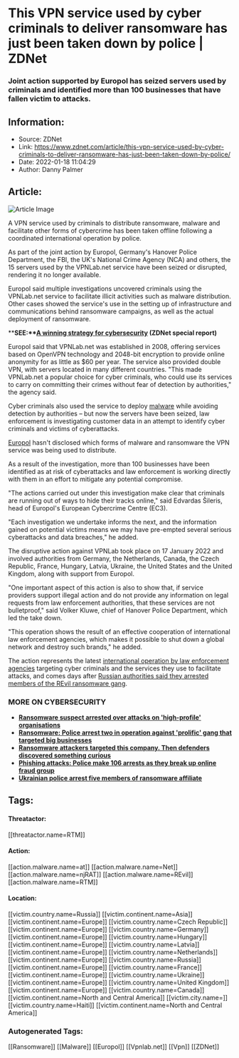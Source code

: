 # This VPN service used by cyber criminals to deliver ransomware has just been taken down by police | ZDNet
### Joint action supported by Europol has seized servers used by criminals and identified more than 100 businesses that have fallen victim to attacks.

## Information:
+ Source: ZDNet
+ Link: https://www.zdnet.com/article/this-vpn-service-used-by-cyber-criminals-to-deliver-ransomware-has-just-been-taken-down-by-police/
+ Date: 2022-01-18 11:04:29
+ Author: Danny Palmer


## Article:
![Article Image](https://www.zdnet.com/a/img/resize/6b8298b39e249a643d299a12a90c869ec3826b40/2022/01/18/b2616ef5-f0cb-4128-9440-28475f48087c/vpn-lab-takedown-crop.png?width=770&height=578&fit=crop&auto=webp)

A VPN service used by criminals to distribute ransomware, malware and facilitate other forms of cybercrime has been taken offline following a coordinated international operation by police.

As part of the joint action by Europol, Germany's Hanover Police Department, the FBI, the UK's National Crime Agency (NCA) and others, the 15 servers used by the VPNLab.net service have been seized or disrupted, rendering it no longer available.


Europol said multiple investigations uncovered criminals using the VPNLab.net service to facilitate illicit activities such as malware distribution. Other cases showed the service's use in the setting up of infrastructure and communications behind ransomware campaigns, as well as the actual deployment of ransomware. 

****SEE:**[**A winning strategy for cybersecurity**](http://www.zdnet.com/topic/a-winning-strategy-for-cybersecurity/?ftag=CMG-01-10aaa1b) **(ZDNet special report)****

Europol said that VPNLab.net was established in 2008, offering services based on OpenVPN technology and 2048-bit encryption to provide online anonymity for as little as $60 per year. The service also provided double VPN, with servers located in many different countries. "This made VPNLab.net a popular choice for cyber criminals, who could use its services to carry on committing their crimes without fear of detection by authorities," the agency said.

Cyber criminals also used the service to deploy [malware](https://www.zdnet.com/article/what-is-malware-everything-you-need-to-know-about-viruses-trojans-and-malicious-software/) while avoiding detection by authorities – but now the servers have been seized, law enforcement is investigating customer data in an attempt to identify cyber criminals and victims of cyberattacks.

[Europol](https://www.europol.europa.eu/media-press/newsroom/news/unhappy-new-year-for-cybercriminals-vpnlabnet-goes-offline) hasn't disclosed which forms of malware and ransomware the VPN service was being used to distribute. 






As a result of the investigation, more than 100 businesses have been identified as at risk of cyberattacks and law enforcement is working directly with them in an effort to mitigate any potential compromise. 

"The actions carried out under this investigation make clear that criminals are running out of ways to hide their tracks online," said Edvardas Šileris, head of Europol's European Cybercrime Centre (EC3).

"Each investigation we undertake informs the next, and the information gained on potential victims means we may have pre-empted several serious cyberattacks and data breaches," he added.

The disruptive action against VPNLab took place on 17 January 2022 and involved authorities from Germany, the Netherlands, Canada, the Czech Republic, France, Hungary, Latvia, Ukraine, the United States and the United Kingdom, along with support from Europol. 

"One important aspect of this action is also to show that, if service providers support illegal action and do not provide any information on legal requests from law enforcement authorities, that these services are not bulletproof," said Volker Kluwe, chief of Hanover Police Department, which led the take down. 

"This operation shows the result of an effective cooperation of international law enforcement agencies, which makes it possible to shut down a global network and destroy such brands," he added.

The action represents the latest [international operation by law enforcement agencies](https://www.zdnet.com/article/doj-europol-arrest-hundreds-as-part-of-international-darknet-drug-operation/) targeting cyber criminals and the services they use to facilitate attacks, and comes days after [Russian authorities said they arrested members of the REvil ransomware gang](https://www.zdnet.com/article/russian-authorities-take-down-revil-ransomware-gang/).

### **MORE ON CYBERSECURITY**

* [**Ransomware suspect arrested over attacks on 'high-profile' organisations**](https://www.zdnet.com/article/ransomware-suspect-arrested-over-attacks-on-high-profile-organisations/)
* [**Ransomware: Police arrest two in operation against 'prolific' gang that targeted big businesses**](https://www.zdnet.com/article/ransomware-police-arrest-two-in-operation-against-prolific-gang-that-targeted-big-businesses/)
* [**Ransomware attackers targeted this company. Then defenders discovered something curious**](https://www.zdnet.com/article/ransomware-attackers-targeted-this-company-then-defenders-discovered-something-curious/)
* [**Phishing attacks: Police make 106 arrests as they break up online fraud group**](https://www.zdnet.com/article/phishing-attacks-police-make-106-arrests-as-they-break-up-online-fraud-group/)
* [**Ukrainian police arrest five members of ransomware affiliate**](https://www.zdnet.com/article/ukrainian-police-arrest-members-of-ransomware-affiliate/)





## Tags:

#### Threatactor:
[[threatactor.name=RTM]]

#### Action:
[[action.malware.name=at]] [[action.malware.name=Net]] [[action.malware.name=njRAT]] [[action.malware.name=REvil]] [[action.malware.name=RTM]]

#### Location:
[[victim.country.name=Russia]] [[victim.continent.name=Asia]] [[victim.continent.name=Europe]] [[victim.country.name=Czech Republic]] [[victim.continent.name=Europe]] [[victim.country.name=Germany]] [[victim.continent.name=Europe]] [[victim.country.name=Hungary]] [[victim.continent.name=Europe]] [[victim.country.name=Latvia]] [[victim.continent.name=Europe]] [[victim.country.name=Netherlands]] [[victim.continent.name=Europe]] [[victim.country.name=Russia]] [[victim.continent.name=Europe]] [[victim.country.name=France]] [[victim.continent.name=Europe]] [[victim.country.name=Ukraine]] [[victim.continent.name=Europe]] [[victim.country.name=United Kingdom]] [[victim.continent.name=Europe]] [[victim.country.name=Canada]] [[victim.continent.name=North and Central America]] [[victim.city.name=]] [[victim.country.name=Haiti]] [[victim.continent.name=North and Central America]]

### Autogenerated Tags:
[[Ransomware]] [[Malware]] [[Europol]] [[Vpnlab.net]] [[Vpn]] [[ZDNet]]

